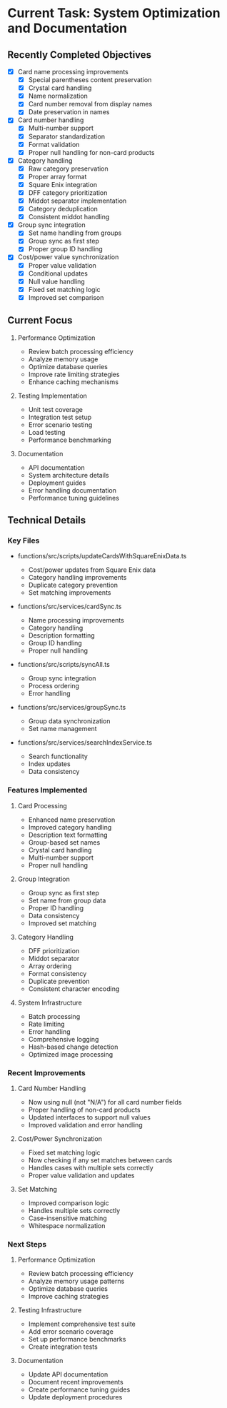# Current Task: System Optimization and Documentation

## Recently Completed Objectives

- [x] Card name processing improvements
  - [x] Special parentheses content preservation
  - [x] Crystal card handling
  - [x] Name normalization
  - [x] Card number removal from display names
  - [x] Date preservation in names
- [x] Card number handling
  - [x] Multi-number support
  - [x] Separator standardization
  - [x] Format validation
  - [x] Proper null handling for non-card products
- [x] Category handling
  - [x] Raw category preservation
  - [x] Proper array format
  - [x] Square Enix integration
  - [x] DFF category prioritization
  - [x] Middot separator implementation
  - [x] Category deduplication
  - [x] Consistent middot handling
- [x] Group sync integration
  - [x] Set name handling from groups
  - [x] Group sync as first step
  - [x] Proper group ID handling
- [x] Cost/power value synchronization
  - [x] Proper value validation
  - [x] Conditional updates
  - [x] Null value handling
  - [x] Fixed set matching logic
  - [x] Improved set comparison

## Current Focus

1. Performance Optimization
   - Review batch processing efficiency
   - Analyze memory usage
   - Optimize database queries
   - Improve rate limiting strategies
   - Enhance caching mechanisms

2. Testing Implementation
   - Unit test coverage
   - Integration test setup
   - Error scenario testing
   - Load testing
   - Performance benchmarking

3. Documentation
   - API documentation
   - System architecture details
   - Deployment guides
   - Error handling documentation
   - Performance tuning guidelines

## Technical Details

### Key Files

- functions/src/scripts/updateCardsWithSquareEnixData.ts
  - Cost/power updates from Square Enix data
  - Category handling improvements
  - Duplicate category prevention
  - Set matching improvements
  
- functions/src/services/cardSync.ts
  - Name processing improvements
  - Category handling
  - Description formatting
  - Group ID handling
  - Proper null handling
  
- functions/src/scripts/syncAll.ts
  - Group sync integration
  - Process ordering
  - Error handling
  
- functions/src/services/groupSync.ts
  - Group data synchronization
  - Set name management
  
- functions/src/services/searchIndexService.ts
  - Search functionality
  - Index updates
  - Data consistency

### Features Implemented

1. Card Processing
   - Enhanced name preservation
   - Improved category handling
   - Description text formatting
   - Group-based set names
   - Crystal card handling
   - Multi-number support
   - Proper null handling

2. Group Integration
   - Group sync as first step
   - Set name from group data
   - Proper ID handling
   - Data consistency
   - Improved set matching

3. Category Handling
   - DFF prioritization
   - Middot separator
   - Array ordering
   - Format consistency
   - Duplicate prevention
   - Consistent character encoding

4. System Infrastructure
   - Batch processing
   - Rate limiting
   - Error handling
   - Comprehensive logging
   - Hash-based change detection
   - Optimized image processing

### Recent Improvements

1. Card Number Handling
   - Now using null (not "N/A") for all card number fields
   - Proper handling of non-card products
   - Updated interfaces to support null values
   - Improved validation and error handling

2. Cost/Power Synchronization
   - Fixed set matching logic
   - Now checking if any set matches between cards
   - Handles cases with multiple sets correctly
   - Proper value validation and updates

3. Set Matching
   - Improved comparison logic
   - Handles multiple sets correctly
   - Case-insensitive matching
   - Whitespace normalization

### Next Steps

1. Performance Optimization
   - Review batch processing efficiency
   - Analyze memory usage patterns
   - Optimize database queries
   - Improve caching strategies

2. Testing Infrastructure
   - Implement comprehensive test suite
   - Add error scenario coverage
   - Set up performance benchmarks
   - Create integration tests

3. Documentation
   - Update API documentation
   - Document recent improvements
   - Create performance tuning guides
   - Update deployment procedures
